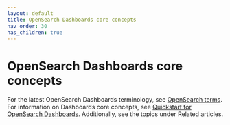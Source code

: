 ```yaml
---
layout: default
title: OpenSearch Dashboards core concepts
nav_order: 30
has_children: true
---
```


# OpenSearch Dashboards core concepts

For the latest OpenSearch Dashboards terminology, see [OpenSearch terms](https://github.com/opensearch-project/documentation-website/blob/main/TERMS.md). For information on Dashboards core concepts, see [Quickstart for OpenSearch Dashboards]({{site.url}}{{site.baseurl}}/dashboards/get-started/quickstart-dashboards/). Additionally, see the topics under Related articles.